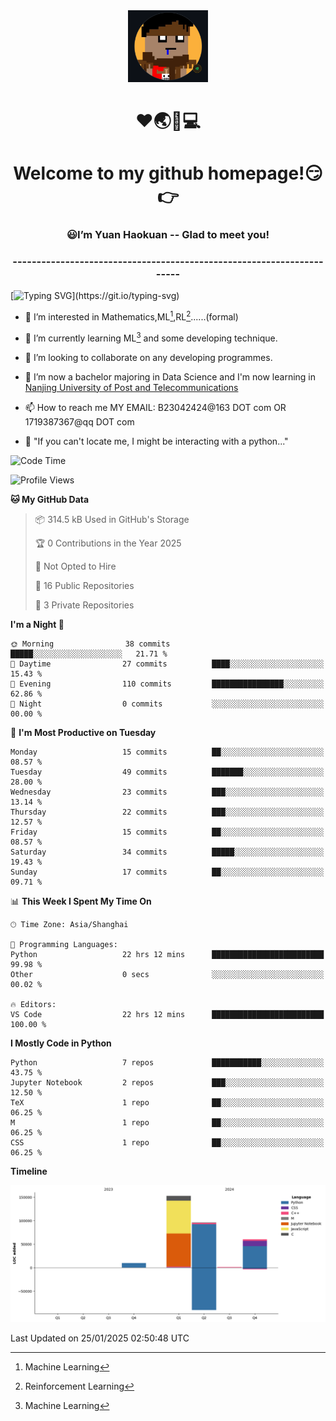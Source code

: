 <div align=center>
  <img width=128 src="image/figure.png">
</div>
<h1 align="center">❤🌏🚩💻</h1>
<h1 align="center">Welcome to my github homepage!😏👉</h1>
<h3 align="center" >😃I’m Yuan Haokuan -- Glad to meet you!</h3>
<h3 align="center" >----------------------------------------------------------------------</h3>

  [![Typing SVG](https://readme-typing-svg.herokuapp.com?font=Fira+Code&pause=1000&random=false&width=450&lines=Here's+my+personal+infomation:)](https://git.io/typing-svg)

- 👀 I’m interested in Mathematics,ML[^1],RL[^2]......(formal)
  
- 🌱 I’m currently learning ML[^1] and some developing technique.
  
- 💞️ I’m looking to collaborate on any developing programmes.
  
- 🍉 I’m now a bachelor majoring in Data Science and I'm now learning in [Nanjing University of Post and Telecommunications](https://www.njupt.edu.cn/main.psp)
  
- 📫 How to reach me MY EMAIL: B23042424@163 DOT com OR 1719387367@qq DOT com

- 🐍 "If you can't locate me, I might be interacting with a python..."

<!--START_SECTION:waka-->
![Code Time](http://img.shields.io/badge/Code%20Time-259%20hrs%207%20mins-blue)

![Profile Views](http://img.shields.io/badge/Profile%20Views-17-blue)

**🐱 My GitHub Data** 

> 📦 314.5 kB Used in GitHub's Storage 
 > 
> 🏆 0 Contributions in the Year 2025
 > 
> 🚫 Not Opted to Hire
 > 
> 📜 16 Public Repositories 
 > 
> 🔑 3 Private Repositories 
 > 
**I'm a Night 🦉** 

```text
🌞 Morning                38 commits          █████░░░░░░░░░░░░░░░░░░░░   21.71 % 
🌆 Daytime                27 commits          ████░░░░░░░░░░░░░░░░░░░░░   15.43 % 
🌃 Evening                110 commits         ████████████████░░░░░░░░░   62.86 % 
🌙 Night                  0 commits           ░░░░░░░░░░░░░░░░░░░░░░░░░   00.00 % 
```
📅 **I'm Most Productive on Tuesday** 

```text
Monday                   15 commits          ██░░░░░░░░░░░░░░░░░░░░░░░   08.57 % 
Tuesday                  49 commits          ███████░░░░░░░░░░░░░░░░░░   28.00 % 
Wednesday                23 commits          ███░░░░░░░░░░░░░░░░░░░░░░   13.14 % 
Thursday                 22 commits          ███░░░░░░░░░░░░░░░░░░░░░░   12.57 % 
Friday                   15 commits          ██░░░░░░░░░░░░░░░░░░░░░░░   08.57 % 
Saturday                 34 commits          █████░░░░░░░░░░░░░░░░░░░░   19.43 % 
Sunday                   17 commits          ██░░░░░░░░░░░░░░░░░░░░░░░   09.71 % 
```


📊 **This Week I Spent My Time On** 

```text
🕑︎ Time Zone: Asia/Shanghai

💬 Programming Languages: 
Python                   22 hrs 12 mins      █████████████████████████   99.98 % 
Other                    0 secs              ░░░░░░░░░░░░░░░░░░░░░░░░░   00.02 % 

🔥 Editors: 
VS Code                  22 hrs 12 mins      █████████████████████████   100.00 % 
```

**I Mostly Code in Python** 

```text
Python                   7 repos             ███████████░░░░░░░░░░░░░░   43.75 % 
Jupyter Notebook         2 repos             ███░░░░░░░░░░░░░░░░░░░░░░   12.50 % 
TeX                      1 repo              ██░░░░░░░░░░░░░░░░░░░░░░░   06.25 % 
M                        1 repo              ██░░░░░░░░░░░░░░░░░░░░░░░   06.25 % 
CSS                      1 repo              ██░░░░░░░░░░░░░░░░░░░░░░░   06.25 % 
```



**Timeline**

![Lines of Code chart](https://raw.githubusercontent.com/WilbertYuan/WilbertYuan/main/assets/bar_graph.png)


 Last Updated on 25/01/2025 02:50:48 UTC
<!--END_SECTION:waka-->

<!---
WilbertYuan/WilbertYuan is a ✨ special ✨ repository because its `README.md` (this file) appears on your GitHub profile.
You can click the Preview link to take a look at your changes.
--->
[^1]:Machine Learning
[^2]:Reinforcement Learning
